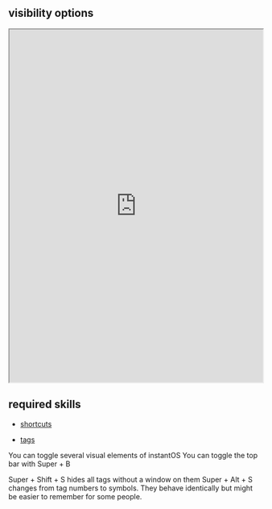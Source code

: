 ## visibility options   

<div align="center">
    <iframe width="100%" height="700px" src="https://www.youtube.com/embed/t5XjpeJdgk0" frameborder="10" allow="accelerometer; autoplay; encrypted-media; gyroscope; picture-in-picture" allowfullscreen></iframe>
</div>

## required skills

<ul class="actions">
    <li><a href="https://instantos.io/youtube/shortcuts" class="button special icon fa-youtube">shortcuts</a></li>
</ul>
<ul class="actions">
    <li><a href="https://instantos.io/youtube/tags" class="button special icon fa-youtube">tags</a></li>
</ul>


You can toggle several visual elements of instantOS
You can toggle the top bar with Super + B

Super + Shift + S hides all tags without a window on them
Super + Alt + S changes from tag numbers to symbols. They behave identically
but might be easier to remember for some people.

